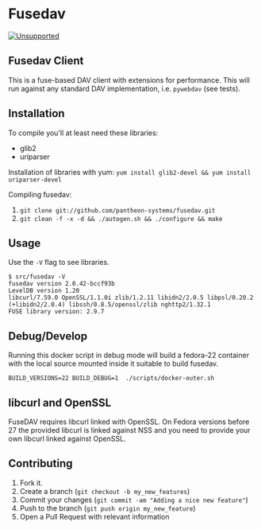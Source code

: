 Fusedav
=======

[![Unsupported](https://img.shields.io/badge/Pantheon-Unsupported-yellow?logo=pantheon&color=FFDC28)](https://pantheon.io/docs/oss-support-levels#unsupported)

Fusedav Client
--------------

This is a fuse-based DAV client with extensions for performance.
This will run against any standard DAV implementation, i.e.
`pywebdav` (see tests).

Installation
------------

To compile you'll at least need these libraries:
* glib2
* uriparser

Installation of libraries with yum:
```yum install glib2-devel && yum install uriparser-devel```

Compiling fusedav:
1. ```git clone git://github.com/pantheon-systems/fusedav.git```
2. ```git clean -f -x -d && ./autogen.sh && ./configure && make```

Usage
-----

Use the ```-V``` flag to see libraries.
```
$ src/fusedav -V
fusedav version 2.0.42-bccf93b
LevelDB version 1.20
libcurl/7.59.0 OpenSSL/1.1.0i zlib/1.2.11 libidn2/2.0.5 libpsl/0.20.2 (+libidn2/2.0.4) libssh/0.8.5/openssl/zlib nghttp2/1.32.1
FUSE library version: 2.9.7
```

Debug/Develop
-----
Running this docker script in debug mode will build a fedora-22 container with the local source mounted inside it suitable to build fusedav.
```
BUILD_VERSIONS=22 BUILD_DEBUG=1  ./scripts/docker-outer.sh
```

libcurl and OpenSSL
-------------------

FuseDAV requires libcurl linked with OpenSSL. On Fedora versions before 27 the
provided libcurl is linked against NSS and you need to provide your own libcurl
linked against OpenSSL.

Contributing
------------

1. Fork it.
2. Create a branch (`git checkout -b my_new_features`)
3. Commit your changes (`git commit -am "Adding a nice new feature"`)
4. Push to the branch (`git push origin my_new_feature`)
5. Open a Pull Request with relevant information
